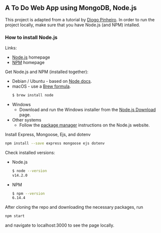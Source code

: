 ## A To Do Web App using MongoDB, Node.js

This project is adapted from a tutorial by [Diogo Pinheiro](https://medium.com/@diogo.fg.pinheiro/simple-to-do-list-app-with-node-js-and-mongodb-chapter-1-c645c7a27583). In order to run the project locally, make sure that you have Node.js (and NPM) intalled.

### How to install Node.js

Links:

- [Node.js](https://nodejs.org/en/) homepage
- [NPM](https://www.npmjs.com/) homepage

Get Node.js and NPM (installed together):

- Debian / Ubuntu - based on [Node docs](https://github.com/nodesource/distributions/blob/master/README.md#installation-instructions).
- macOS - use a [Brew formula](https://formulae.brew.sh/formula/node).
    ```sh
    $ brew install node
    ```
- Windows
    - Download and run the Windows installer from the [Node.js Download](https://nodejs.org/en/download/) page.
- Other systems
    - Follow the [package manager](https://nodejs.org/en/download/package-manager/) instructions on the Node.js website.

Install Express, Mongoose, Ejs, and dotenv
```sh
npm install --save express mongoose ejs dotenv
```

Check installed versions:

- Node.js
    ```sh
    $ node --version
    v14.2.0
    ```
- NPM
   ```sh
   $ npm --version
   6.14.4
   ```
   
After cloning the repo and downloading the necessary packages, run 
```sh
npm start
```
and navigate to localhost:3000 to see the page locally.
